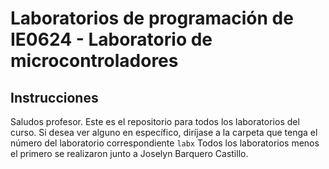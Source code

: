 # Laboratorios de programación de IE0624  - Laboratorio de microcontroladores

## Instrucciones 
Saludos profesor. Este es el repositorio para todos los laboratorios del curso. Si desea ver alguno en específico, diríjase a la carpeta que tenga el número del laboratorio correspondiente `labx`
Todos los laboratorios menos el primero se realizaron junto a Joselyn Barquero Castillo.
